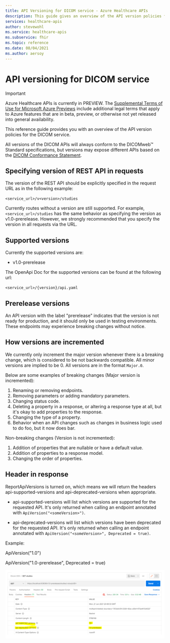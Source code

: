 ```yaml
---
title: API Versioning for DICOM service - Azure Healthcare APIs
description: This guide gives an overview of the API version policies for the DICOM service. 
services: healthcare-apis
author: stevewohl
ms.service: healthcare-apis
ms.subservice: fhir
ms.topic: reference
ms.date: 08/04/2021
ms.author: aersoy
---
```


# API versioning for DICOM service

> [!IMPORTANT]
> Azure Healthcare APIs is currently in PREVIEW. The [Supplemental Terms of Use for Microsoft Azure Previews](https://azure.microsoft.com/support/legal/preview-supplemental-terms/) include additional legal terms that apply to Azure features that are in beta, preview, or otherwise not yet released into general availability.

This reference guide provides you with an overview of the API version policies for the DICOM service. 

All versions of the DICOM APIs will always conform to the DICOMweb™ Standard specifications, but versions may expose different APIs based on the [DICOM Conformance Statement](dicom-services-conformance-statement.md).

## Specifying version of REST API in requests

The version of the REST API should be explicitly specified in the request URL as in the following example:

`<service_url>/v<version>/studies`

Currently routes without a version are still supported. For example, `<service_url>/studies` has the same behavior as specifying the version as v1.0-prerelease. However, we strongly recommended that you specify the version in all requests via the URL.

## Supported versions

Currently the supported versions are:

* v1.0-prerelease

The OpenApi Doc for the supported versions can be found at the following url:
 
`<service_url>/{version}/api.yaml`

## Prerelease versions

An API version with the label "prerelease" indicates that the version is not ready for production, and it should only be used in testing environments. These endpoints may experience breaking changes without notice.

## How versions are incremented

We currently only increment the major version whenever there is a breaking change, which is considered to be not backwards compatible. All minor versions are implied to be 0. All versions are in the format `Major.0`.

Below are some examples of breaking changes (Major version is incremented):

1. Renaming or removing endpoints.
2. Removing parameters or adding mandatory parameters.
3. Changing status code.
4. Deleting a property in a response, or altering a response type at all, but it's okay to add properties to the response.
5. Changing the type of a property.
6. Behavior when an API changes such as changes in business logic used to do foo, but it now does bar.

Non-breaking changes (Version is not incremented):

1. Addition of properties that are nullable or have a default value.
2. Addition of properties to a response model.
3. Changing the order of properties.

## Header in response

ReportApiVersions is turned on, which means we will return the headers api-supported-versions and api-deprecated-versions when appropriate.

* api-supported-versions will list which versions are supported for the requested API. It's only returned when calling an endpoint annotated with `ApiVersion("<someVersion>")`.

* api-deprecated-versions will list which versions have been deprecated for the requested API. It's only returned when calling an endpoint annotated with `ApiVersion("<someVersion>", Deprecated = true)`.

Example:

ApiVersion("1.0")

ApiVersion("1.0-prerelease", Deprecated = true)

[ ![API supported and deprecated versions.](media/api-supported-deprecated-versions.png) ](media/api-supported-deprecated-versions.png#lightbox)

